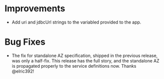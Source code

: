 # Improvements

- Add uri and jdbcUrl strings to the variabled provided to the app.

# Bug Fixes

- The fix for standalone AZ specification, shipped in the previous
  release, was only a half-fix.  This release has the full story,
  and the standalone AZ is propagated properly to the service
  definitions now.  Thanks @elric392!

